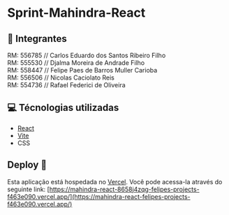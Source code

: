 # Sprint-Mahindra-React

## 👥 Integrantes

RM: 556785 // Carlos Eduardo dos Santos Ribeiro Filho <br>
RM: 555530 // Djalma Moreira de Andrade Filho <br>
RM: 558447 // Felipe Paes de Barros Muller Carioba <br>
RM: 556506 // Nicolas Caciolato Reis <br>
RM: 554736 // Rafael Federici de Oliveira <br>


## 💻 Técnologias utilizadas

- [React](https://reactjs.org/)
- [Vite](https://vitejs.dev/)
- CSS 

## Deploy 🚀

Esta aplicação está hospedada no [Vercel](https://vercel.com/).
Você pode acessa-la através do seguinte link: [https://mahindra-react-8658j4zqg-felipes-projects-f463e090.vercel.app/](https://mahindra-react-felipes-projects-f463e090.vercel.app/)
